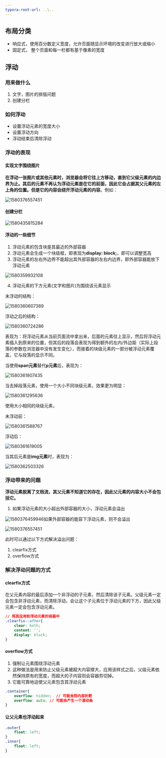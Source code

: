 ```yaml
---
typora-root-url: ..\..
---
```


## 布局分类

+ 响应式，使用百分数定义宽度，允许页面随显示环境的改变进行放大或缩小 
+ 固定式， 整个页面和每一栏都有基于像素的宽度 

## 浮动

### 用来做什么

1. 文字，图片的排版问题
2. 创建分栏

### 如何浮动

+ 设置浮动元素的宽度大小
+ 设置浮动方向
+ 浮动结束后清除浮动

### 浮动的表现

#### 实现文字围绕图片

**在浮动一张图片或其他元素时，浏览器会将它往上方移动，直到它父级元素的内边界为止。其后的元素不再认为浮动元素是在它的前面，因此它会占据其父元素的左上角的位置。但是它的内容会绕开浮动元素的内容**。例如：

![1580376557451](day06/note/images/1580376557451.png)

#### 创建分栏

![1580435815284](day06/note/images/1580435815284.png)

#### 浮动的一些细节

1. 浮动元素的包含块是其最近的外部容器
2. 浮动元素会生成一个块级框，即表现为**display: block;**，即可以调整宽高
3. 浮动元素的左右外边界不能超出其外部容器的左右内边界，即外部容器能放下浮动元素

![1580359932108](day06/note/images/1580359932108.png)

4. 浮动元素的下方元素(文字和图片)为围绕该元素显示

未浮动的结构：

![1580360607389](day06/note/images/1580360607389.png)

浮动之后的结构：

![1580360724286](day06/note/images/1580360724286.png)

表现为：将浮动元素从当前页面流中拿出来，后面的元素往上显示，然后将浮动元素插入到原来的位置，但其后的段落会表现为得到额外的左内/外边距（实际上段落的参数在浏览器中没有发生变化），而接着的块级元素的一部分被浮动元素覆盖，它与段落的显示不同。

当使用**span元素**替代**p元素**后，表现为：

![1580361807435](day06/note/images/1580361807435.png)



当去掉段落元素，使用一个大小不同块级元素，效果更为明显：

![1580361295636](day06/note/images/1580361295636.png)

使用大小相同的块级元素，

未浮动前：

![1580361588767](day06/note/images/1580361588767.png)

浮动后：

![1580361619005](day06/note/images/1580361619005.png)

当其后元素是**img元素**时，表现为：

![1580362503326](day06/note/images/1580362503326.png)

### 浮动带来的问题

**浮动元素脱离了文档流，其父元素不知道它的存在，因此父元素的内容大小不会包括它。**

1. 如果浮动元素的大小超出外部容器的大小，浮动元素会溢出

![1580376459946](day06/note/images/1580376459946.png)如果外部容器的能容下浮动元素，则不会溢出

![1580376557451](day06/note/images/1580376557451.png)

此时可以通过以下方式解决溢出问题：

1. clearfix方式
2. overflow方式



### 解决浮动问题的方式

#### clearfix方式

在父元素内容的最后添加一个非浮动的子元素，然后清除该子元素。父级元素一定会包含非浮动元素，而清除浮动，会让这个子元素位于浮动元素的下方，因此父级元素一定会包含浮动元素。

```css
// 将其应用到浮动元素的容器中
.clearfix::after{
	clear: both;
    content: '';
    display: block;
}
```

#### overflow方式

1. 强制让元素围绕浮动元素
2. 这种做法是用来防止父级元素被超大内容撑大，应用该样式之后，父级元素依然保持原有的宽度，而超大的子内容则会容器剪切掉。
3. 它能可靠地迫使父元素包含其浮动元素

```css
.container{
    overflow: hidden;  // 可能会将内容折断
    overflow: auto; // 可能会产生一个滚动条
}
```

#### 让父元素也浮动起来

```css
.outer{
	float: left;
}
.inner{
    float: left;
}
```
